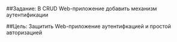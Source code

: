 ##Задание:
В CRUD Web-приложение добавить механизм аутентификации

##Цель:
Защитить Web-приложение аутентифкацией и простой авторизацией
